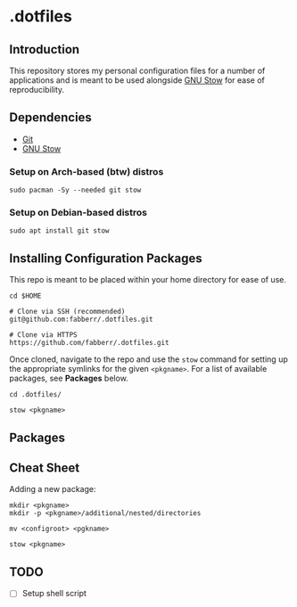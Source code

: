 # .dotfiles

## Introduction

This repository stores my personal configuration files for a number of applications and is meant to be used alongside [GNU Stow](https://www.gnu.org/software/stow/) for ease of reproducibility.

## Dependencies

- [Git](https://git-scm.com/)
- [GNU Stow](https://www.gnu.org/software/stow/)

### Setup on Arch-based (btw) distros

```shell
sudo pacman -Sy --needed git stow
```

### Setup on Debian-based distros

```shell
sudo apt install git stow
```

## Installing Configuration Packages

This repo is meant to be placed within your home directory for ease of use.

```shell
cd $HOME

# Clone via SSH (recommended)
git@github.com:fabberr/.dotfiles.git

# Clone via HTTPS
https://github.com/fabberr/.dotfiles.git
```

Once cloned, navigate to the repo and use the `stow` command for setting up the appropriate symlinks for the given `<pkgname>`. For a list of available packages, see **Packages** below.

```shell
cd .dotfiles/

stow <pkgname>
```

## Packages

## Cheat Sheet

Adding a new package:

```shell
mkdir <pkgname>
mkdir -p <pkgname>/additional/nested/directories

mv <configroot> <pgkname>

stow <pkgname>
```

## TODO
- [ ] Setup shell script
